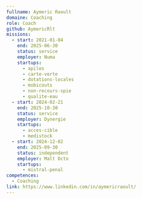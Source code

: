 ```yaml
---
fullname: Aymeric Raoult
domaine: Coaching
role: Coach
github: AymericRlt
missions:
  - start: 2021-01-04
    end: 2025-06-30
    status: service
    employer: Numa
    startups:
      - apilos
      - carte-verte
      - dotations-locales
      - mobicouts
      - non-recours-spie
      - qualite-eau
  - start: 2024-02-21
    end: 2025-10-30
    status: service
    employer: Dynergie
    startups:
      - acces-cible
      - medistock
  - start: 2024-12-02
    end: 2025-09-30
    status: independent
    employer: Malt Octo
    startups:
      - mistral-penal
competences:
  - Coaching
link: https://www.linkedin.com/in/aymericraoult/
---
```

